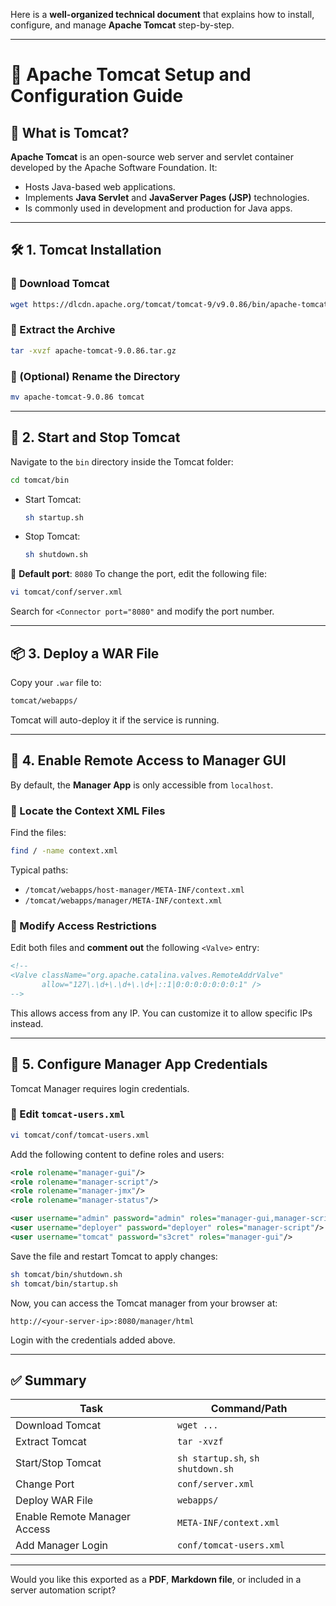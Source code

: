 Here is a **well-organized technical document** that explains how to install, configure, and manage **Apache Tomcat** step-by-step.

---

# 📘 Apache Tomcat Setup and Configuration Guide

## 🧾 What is Tomcat?

**Apache Tomcat** is an open-source web server and servlet container developed by the Apache Software Foundation. It:

* Hosts Java-based web applications.
* Implements **Java Servlet** and **JavaServer Pages (JSP)** technologies.
* Is commonly used in development and production for Java apps.

---

## 🛠️ 1. Tomcat Installation

### 🔹 Download Tomcat

```bash
wget https://dlcdn.apache.org/tomcat/tomcat-9/v9.0.86/bin/apache-tomcat-9.0.86.tar.gz
```

### 🔹 Extract the Archive

```bash
tar -xvzf apache-tomcat-9.0.86.tar.gz
```

### 🔹 (Optional) Rename the Directory

```bash
mv apache-tomcat-9.0.86 tomcat
```

---

## 🚀 2. Start and Stop Tomcat

Navigate to the `bin` directory inside the Tomcat folder:

```bash
cd tomcat/bin
```

* Start Tomcat:

  ```bash
  sh startup.sh
  ```

* Stop Tomcat:

  ```bash
  sh shutdown.sh
  ```

📝 **Default port**: `8080`
To change the port, edit the following file:

```bash
vi tomcat/conf/server.xml
```

Search for `<Connector port="8080"` and modify the port number.

---

## 📦 3. Deploy a WAR File

Copy your `.war` file to:

```bash
tomcat/webapps/
```

Tomcat will auto-deploy it if the service is running.

---

## 🔐 4. Enable Remote Access to Manager GUI

By default, the **Manager App** is only accessible from `localhost`.

### 🔹 Locate the Context XML Files

Find the files:

```bash
find / -name context.xml
```

Typical paths:

* `/tomcat/webapps/host-manager/META-INF/context.xml`
* `/tomcat/webapps/manager/META-INF/context.xml`

### 🔹 Modify Access Restrictions

Edit both files and **comment out** the following `<Valve>` entry:

```xml
<!--
<Valve className="org.apache.catalina.valves.RemoteAddrValve"
       allow="127\.\d+\.\d+\.\d+|::1|0:0:0:0:0:0:0:1" />
-->
```

This allows access from any IP. You can customize it to allow specific IPs instead.

---

## 👤 5. Configure Manager App Credentials

Tomcat Manager requires login credentials.

### 🔹 Edit `tomcat-users.xml`

```bash
vi tomcat/conf/tomcat-users.xml
```

Add the following content to define roles and users:

```xml
<role rolename="manager-gui"/>
<role rolename="manager-script"/>
<role rolename="manager-jmx"/>
<role rolename="manager-status"/>

<user username="admin" password="admin" roles="manager-gui,manager-script,manager-jmx,manager-status"/>
<user username="deployer" password="deployer" roles="manager-script"/>
<user username="tomcat" password="s3cret" roles="manager-gui"/>
```

Save the file and restart Tomcat to apply changes:

```bash
sh tomcat/bin/shutdown.sh
sh tomcat/bin/startup.sh
```

Now, you can access the Tomcat manager from your browser at:

```
http://<your-server-ip>:8080/manager/html
```

Login with the credentials added above.

---

## ✅ Summary

| Task                         | Command/Path                      |
| ---------------------------- | --------------------------------- |
| Download Tomcat              | `wget ...`                        |
| Extract Tomcat               | `tar -xvzf`                       |
| Start/Stop Tomcat            | `sh startup.sh`, `sh shutdown.sh` |
| Change Port                  | `conf/server.xml`                 |
| Deploy WAR File              | `webapps/`                        |
| Enable Remote Manager Access | `META-INF/context.xml`            |
| Add Manager Login            | `conf/tomcat-users.xml`           |

---

Would you like this exported as a **PDF**, **Markdown file**, or included in a server automation script?
